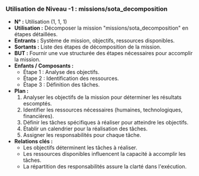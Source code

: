 ### Utilisation de Niveau -1 : missions/sota_decomposition

- **N° :** Utilisation (1, 1, 1)
- **Utilisation :** Décomposer la mission "missions/sota_decomposition" en étapes détaillées.
- **Entrants :** Système de mission, objectifs, ressources disponibles.
- **Sortants :** Liste des étapes de décomposition de la mission.
- **BUT :** Fournir une vue structurée des étapes nécessaires pour accomplir la mission.
- **Enfants / Composants :** 
  - Étape 1 : Analyse des objectifs.
  - Étape 2 : Identification des ressources.
  - Étape 3 : Définition des tâches.
- **Plan :** 
  1. Analyser les objectifs de la mission pour déterminer les résultats escomptés.
  2. Identifier les ressources nécessaires (humaines, technologiques, financières).
  3. Définir les tâches spécifiques à réaliser pour atteindre les objectifs.
  4. Établir un calendrier pour la réalisation des tâches.
  5. Assigner les responsabilités pour chaque tâche.
- **Relations clés :** 
  - Les objectifs déterminent les tâches à réaliser.
  - Les ressources disponibles influencent la capacité à accomplir les tâches.
  - La répartition des responsabilités assure la clarté dans l'exécution.